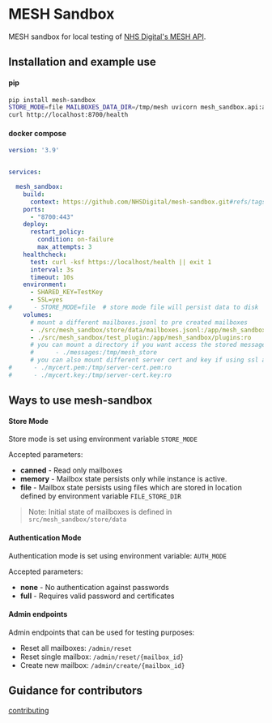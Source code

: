 # MESH Sandbox

MESH sandbox for local testing of [NHS Digital's MESH API](https://digital.nhs.uk/developer/api-catalogue/message-exchange-for-social-care-and-health-api).

## Installation and example use

#### pip
```bash
pip install mesh-sandbox
STORE_MODE=file MAILBOXES_DATA_DIR=/tmp/mesh uvicorn mesh_sandbox.api:app --reload --port 8700 --workers=1
curl http://localhost:8700/health
```

#### docker compose
```yaml
version: '3.9'


services:

  mesh_sandbox:
    build: 
      context: https://github.com/NHSDigital/mesh-sandbox.git#refs/tags/v1.0.4
    ports:
      - "8700:443"
    deploy:
      restart_policy:
        condition: on-failure
        max_attempts: 3
    healthcheck:
      test: curl -ksf https://localhost/health || exit 1
      interval: 3s
      timeout: 10s
    environment:
      - SHARED_KEY=TestKey
      - SSL=yes
#      - STORE_MODE=file  # store mode file will persist data to disk
    volumes:
      # mount a different mailboxes.jsonl to pre created mailboxes
      - ./src/mesh_sandbox/store/data/mailboxes.jsonl:/app/mesh_sandbox/store/data/mailboxes.jsonl:ro
      - ./src/mesh_sandbox/test_plugin:/app/mesh_sandbox/plugins:ro
      # you can mount a directory if you want access the stored messages
      #      - ./messages:/tmp/mesh_store
      # you can also mount different server cert and key if using ssl and you need a trusted certificate
#      - ./mycert.pem:/tmp/server-cert.pem:ro
#      - ./mycert.key:/tmp/server-cert.key:ro

```


## Ways to use mesh-sandbox

#### Store Mode

Store mode is set using environment variable `STORE_MODE`

Accepted parameters:
 - **canned** - Read only mailboxes
 - **memory** - Mailbox state persists only while instance is active.
 - **file** - Mailbox state persists using files which are stored in location defined by environment variable `FILE_STORE_DIR`

> Note: Initial state of mailboxes is defined in `src/mesh_sandbox/store/data`

#### Authentication Mode

Authentication mode is set using environment variable: `AUTH_MODE`

Accepted parameters:
 - **none** - No authentication against passwords
 - **full** - Requires valid password and certificates


#### Admin endpoints
Admin endpoints that can be used for testing purposes:

- Reset all mailboxes: `/admin/reset`
- Reset single mailbox: `/admin/reset/{mailbox_id}`
- Create new mailbox: `/admin/create/{mailbox_id}`

## Guidance for contributors
[contributing](CONTRIBUTING.md)
